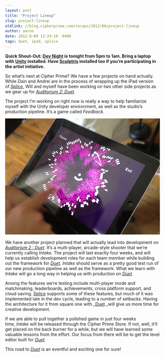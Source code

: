 ```yaml
---
layout: post
title: "Project Lineup"
slug: project-lineup
oldlink: //blog.cipherprime.com/recaps/2012/08/project-lineup
author: aaron
date: 2012-8-09 12:24:19 -0400
tags: duet, ipad, splice
---
```


**Quick Shout-Out: [Dev Night](http://www.cipherprime.com/2012/08/upcoming-dev-nights/) is tonight from 5pm to 1am. Bring a laptop with [Unity](http://unity3d.com/unity/download/) installed. Have [Sculptris](http://www.pixologic.com/sculptris/) installed too if you’re participating in the artist initiative.**

So what’s next at Cipher Prime? We have a few projects on hand actually. While Dain and Andrei are in the process of wrapping up the iPad version of _[Splice](http://cipherprime.com/games/splice/)_, Will and myself have been working on two other side projects as we gear up for _[Auditorium 2: Duet](http://cpri.me/A2Duet)_.

The project I’m working on right now is really a way to help familiarize myself with the Unity developer environment, as well as the studio’s production pipeline. It’s a game called _Feedback_.

[![](/img/blog/IMG_1645_550px.jpg "Feedback Pre-Alpha")](/img/blog/IMG_1645_550px.jpg)

We have another project planned that will actually lead into development on _[Auditorium 2 : Duet](http://cpri.me/A2Duet)_. It’s a multi-player, arcade-style shooter that we’re currently calling _Intake_. The project will last exactly four weeks, and will help us establish development roles for each team member while building out the framework for _[Duet](http://cpri.me/A2Duet)_. _Intake_ should serve as a pretty good test run of our new production pipeline as well as the framework. What we learn with _Intake_ will go a long way in helping us with production on _[Duet](http://cpri.me/A2Duet)_.

Among the features we’re testing include multi-player mode and matchmaking, leaderboards, achievements, cross platform support, and cloud saving. [_Splice_](http://cipherprime.com/games/splice/) supports some of these features, but much of it was implemented late in the dev cycle, leading to a number of setbacks. Having the architecture for it from square one with _[Duet](http://cpri.me/A2Duet) _will give us more time for creative development.

If we are able to pull together a polished game in just four weeks time, _Intake_ will be released through the Cipher Prime Store. If not, well, it’ll get placed on the back burner for a while, but we will have learned some valuable lessons from the effort. Our focus from there will be to get the level editor built for _[Duet](http://cpri.me/A2Duet)._

This road to _[Duet](http://cpri.me/A2Duet)_ is an eventful and exciting one for sure!
